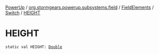 [PowerUp](../../../index.md) / [org.stormgears.powerup.subsystems.field](../../index.md) / [FieldElements](../index.md) / [Switch](index.md) / [HEIGHT](./-h-e-i-g-h-t.md)

# HEIGHT

`static val HEIGHT: `[`Double`](https://kotlinlang.org/api/latest/jvm/stdlib/kotlin/-double/index.html)